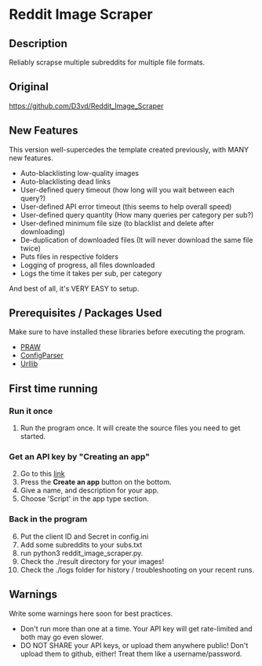 # Reddit Image Scraper

## Description 

Reliably scrapse multiple subreddits for multiple file formats. 

## Original

https://github.com/D3vd/Reddit_Image_Scraper


## New Features

This version well-supercedes the template created previously, with MANY new features. 

* Auto-blacklisting low-quality images
* Auto-blacklisting dead links
* User-defined query timeout (how long will you wait between each query?)
* User-defined API error timeout (this seems to help overall speed)
* User-defined query quantity (How many queries per category per sub?)
* User-defined minimum file size (to blacklist and delete after downloading)
* De-duplication of downloaded files (It will never download the same file twice)
* Puts files in respective folders
* Logging of progress, all files downloaded
* Logs the time it takes per sub, per category

And best of all, it's VERY EASY to setup. 

## Prerequisites / Packages Used

Make sure to have installed these libraries before executing the program.

* [PRAW](https://pypi.org/project/praw/)
* [ConfigParser](https://pypi.org/project/configparser/)
* [Urllib](https://docs.python.org/3.0/library/urllib.request.html)

## First time running

### Run it once

1. Run the program once. It will create the source files you need to get started. 

### Get an API key by "Creating an app"
2. Go to this [link](https://www.reddit.com/prefs/apps/)
3. Press the **Create an app** button on the bottom.
4. Give a name, and description for your app. 
5. Choose 'Script' in the app type section.

### Back in the program
6. Put the client ID and Secret in config.ini 
7. Add some subreddits to your subs.txt
8. run python3 reddit_image_scraper.py.
10. Check the ./result directory for your images!
11. Check the ./logs folder for history / troubleshooting on your recent runs. 

## Warnings
Write some warnings here soon for best practices. 
* Don't run more than one at a time. Your API key will get rate-limited and both may go even slower. 
* DO NOT SHARE your API keys, or upload them anywhere public! Don't upload them to github, either! Treat them like a username/password.















